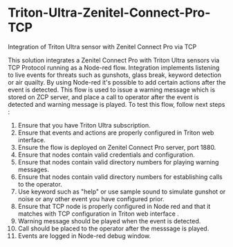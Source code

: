 # Triton-Ultra-Zenitel-Connect-Pro-TCP
Integration of Triton Ultra sensor with Zenitel Connect Pro via TCP

This solution integrates a Zenitel Connect Pro with Triton Ultra sensors via TCP Protocol running as a Node-red flow. Integration implements listening to live events for threats such as gunshots, glass break, keyword detection or air quailty. By using Node-red it's possible to add certain actions after the event is detected. This flow is used to issue a warning message which is stored on ZCP server, and place a call to operator after the event is detected and warning message is played.
To test this flow, follow next steps : 
1. Ensure that you have Triton Ultra subscription.
2. Ensure that events and actions are properly configured in Triton web interface.
3. Ensure the flow is deployed on Zenitel Connect Pro server, port 1880.
4. Ensure that nodes contain valid credentials and configuration.
5. Ensure that nodes contain valid directory numbers for playing warning messages.
6. Ensure that nodes contain valid directory numbers for establishing calls to the operator.
7. Use keyword such as "help" or use sample sound to simulate gunshot or noise or any other event you have configured prior.
8. Ensure that TCP node is properly configured in Node red and that it matches with TCP configuration in Triton web interface  .
9. Warning message should be played when the event is detected.
10. Call should be placed to the operator after the messsage is played.
11. Events are logged in Node-red debug window.
